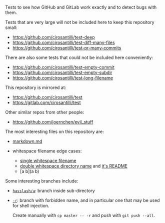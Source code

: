 Tests to see how GitHub and GitLab work exactly and to detect bugs with them.

Tests that are very large will not be included here to keep this repository small:

- <https://github.com/cirosantilli/test-deep>
- <https://github.com/cirosantilli/test-diff-many-files>
- <https://github.com/cirosantilli/test-pr-many-commits>

There are also some tests that could not be included here conveniently:

- <https://github.com/cirosantilli/test-empty-commit>
- <https://github.com/cirosantilli/test-empty-subdir>
- <https://github.com/cirosantilli/test-long-filename>

This repository is mirrored at:

- <https://github.com/cirosantilli/test>
- <https://gitlab.com/cirosantilli/test>

Other similar repos from other people:

- <https://github.com/joernchen/evil_stuff>

The most interesting files on this repository are:

-   [markdown.md](markdown.md)

-   whitespace filename edge cases:

    - [single whitespace filename](%20)
    - [double whitespace directory name](%20%20/) and [it's README](%20%20/README.md)
    - [a b](a b)

Some interesting branches include:

-   [`hasslash/a`](../hasslash/a): branch inside sub-directory

-   [`-r`](../-r): branch with forbidden name, and in particular one that may be used for shell injection. 

    Create manually with `cp master -- -r` and push with `git push --all`.